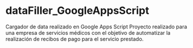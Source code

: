 # dataFiller_GoogleAppsScript
Cargador de data realizado en Google Apps Script
Proyecto realizado para una empresa de servicios médicos con el objetivo de automatizar la realización de recibos de pago para el servicio prestado.
